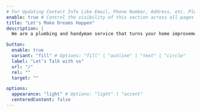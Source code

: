 ```yaml
---
# For Updating Contact Info Like Email, Phone Number, Address, etc. Please update in `src/config/config.toml` `settings.contactInfo` table
enable: true # Control the visibility of this section across all pages where it is used
title: "Let's Make Dreams Happen"
description: |
  We are a plumbing and handyman service that turns your home improvement dreams into reality.

button:
  enable: true
  variant: "fill" # Options: "fill" | "outline" | "text" | "circle"
  label: "Let’s Talk with us"
  url: "/"
  rel: ""
  target: ""

options:
  appearance: "light" # Options: "light" | "accent"
  centeredContent: false
---
```

